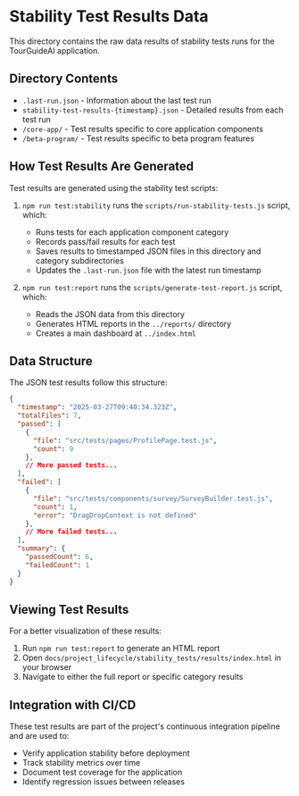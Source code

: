 # Stability Test Results Data

This directory contains the raw data results of stability tests runs for the TourGuideAI application.

## Directory Contents

- `.last-run.json` - Information about the last test run
- `stability-test-results-{timestamp}.json` - Detailed results from each test run
- `/core-app/` - Test results specific to core application components
- `/beta-program/` - Test results specific to beta program features

## How Test Results Are Generated

Test results are generated using the stability test scripts:

1. `npm run test:stability` runs the `scripts/run-stability-tests.js` script, which:
   - Runs tests for each application component category
   - Records pass/fail results for each test
   - Saves results to timestamped JSON files in this directory and category subdirectories
   - Updates the `.last-run.json` file with the latest run timestamp

2. `npm run test:report` runs the `scripts/generate-test-report.js` script, which:
   - Reads the JSON data from this directory
   - Generates HTML reports in the `../reports/` directory
   - Creates a main dashboard at `../index.html`

## Data Structure

The JSON test results follow this structure:

```json
{
  "timestamp": "2025-03-27T09:40:34.323Z",
  "totalFiles": 7,
  "passed": [
    {
      "file": "src/tests/pages/ProfilePage.test.js",
      "count": 9
    },
    // More passed tests...
  ],
  "failed": [
    {
      "file": "src/tests/components/survey/SurveyBuilder.test.js",
      "count": 1,
      "error": "DragDropContext is not defined"
    },
    // More failed tests...
  ],
  "summary": {
    "passedCount": 6,
    "failedCount": 1
  }
}
```

## Viewing Test Results

For a better visualization of these results:

1. Run `npm run test:report` to generate an HTML report
2. Open `docs/project_lifecycle/stability_tests/results/index.html` in your browser
3. Navigate to either the full report or specific category results

## Integration with CI/CD

These test results are part of the project's continuous integration pipeline and are used to:

- Verify application stability before deployment
- Track stability metrics over time
- Document test coverage for the application
- Identify regression issues between releases 